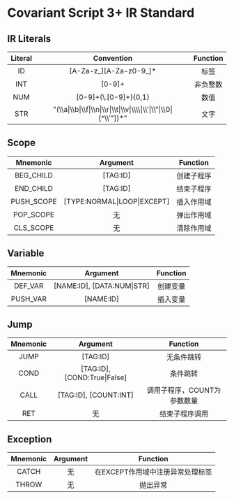 # Covariant Script 3+ IR Standard
## IR Literals
Literal|Convention|Function
:---:|:---:|:---:
ID|[A-Za-z_][A-Za-z0-9_]*|标签
INT|[0-9]+|非负整数
NUM|[0-9]+(\\.[0-9]+){0,1}|数值
STR|"(\\\\a\|\\\\b\|\\\\f\|\\\\n\|\\\\r\|\\\\t\|\\\\v\|\\\\\\\\\|\\\\'\|\\\\"\|\\\\0\|[^\\\\'"])*"|文字
## Scope
Mnemonic|Argument|Function
:---:|:---:|:---:
BEG_CHILD|[TAG:ID]|创建子程序
END_CHILD|[TAG:ID]|结束子程序
PUSH_SCOPE|[TYPE:NORMAL\|LOOP\|EXCEPT]|插入作用域
POP_SCOPE|无|弹出作用域
CLS_SCOPE|无|清除作用域

## Variable
Mnemonic|Argument|Function
:---:|:---:|:---:
DEF_VAR|[NAME:ID], [DATA:NUM\|STR]|创建变量
PUSH_VAR|[NAME:ID]|插入变量

## Jump
Mnemonic|Argument|Function
:---:|:---:|:---:
JUMP|[TAG:ID]|无条件跳转
COND|[TAG:ID], [COND:True\|False]|条件跳转
CALL|[TAG:ID], [COUNT:INT]|调用子程序，COUNT为参数数量
RET|无|结束子程序调用

## Exception
Mnemonic|Argument|Function
:---:|:---:|:---:
CATCH|无|在EXCEPT作用域中注册异常处理标签
THROW|无|抛出异常